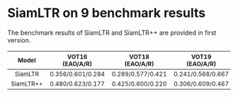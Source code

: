 # SiamLTR on 9 benchmark results 
The benchmark results of SiamLTR and SiamLTR++ are provided in first version.

<sub>Model</br> </sub> | <sub>VOT16</br> (EAO/A/R) </sub> | <sub>VOT18</br> (EAO/A/R) </sub> | <sub>VOT19</br> (EAO/A/R) </sub> | <sub>OTB2015</br> (AUC/Prec.) </sub> | <sub>NFS30</br>(AUC/Prec.)</sub> | <sub>UAV123</br> (AUC/Prec.) </sub>| <sub>TC128</br> (AUC/Prec.) </sub>| <sub>LaSOT</br> (AUC/Prec.) </sub>|<sub>TrackingNet</br> (P/N/S) </sub>| 
|:---------------------------------:|:-:|:------------------------:|:--------------------:|:----------------:|:--------------:|:------------:|:-----------:|:-----------:|:-----------:|
|      <sub>SiamLTR</sub>     | <sub>0.356/0.601/0.284</sub> | <sub>0.289/0.577/0.421</sub> | <sub>0.241/0.568/0.667</sub>|           <sub>0.652/0.859</sub>       |        <sub>0.464/0.549</sub>       |  <sub>0.567/0.785</sub> |<sub>0.559/0.782</sub> | <sub>0.413/0.395</sub> |<sub>0.587/0.727/0.626</sub> |
|    <sub>SiamLTR++</sub>   |      <sub>0.480/0.623/0.177</sub>  |      <sub>0.425/0.600/0.220</sub>      | <sub>0.306/0.609/0.467</sub> |<sub>0.698/0.903</sub> |        <sub>0.597/0.716</sub>       |  <sub>0.626/0.819</sub> |<sub>0.602/0.859</sub> | <sub>0.525/0.533</sub>   |<sub>0.691/0.802/0.736</sub>|

